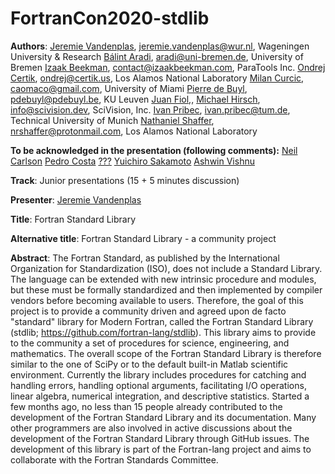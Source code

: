 # FortranCon2020-stdlib

**Authors**:
[Jeremie Vandenplas](https://github.com/jvdp1), jeremie.vandenplas@wur.nl, Wageningen University & Research
[Bálint Aradi](https://github.com/aradi), aradi@uni-bremen.de, University of Bremen
[Izaak Beekman](https://github.com/zbeekman), contact@izaakbeekman.com, ParaTools Inc.
[Ondrej Certik](https://github.com/certik), ondrej@certik.us, Los Alamos National Laboratory
[Milan Curcic](https://github.com/milancuric), caomaco@gmail.com, University of Miami
[Pierre de Buyl](https://github.com/pdebuyl), pdebuyl@pdebuyl.be, KU Leuven
[Juan Fiol](https://github.com/fiolj),,
[Michael Hirsch](https://github.com/scivision), info@scivision.dev, SciVision, Inc.
[Ivan Pribec](https://github.com/ivan-pi), ivan.pribec@tum.de, Technical University of Munich
[Nathaniel Shaffer](https://github.com/nshaffer), nrshaffer@protonmail.com, Los Alamos National Laboratory

**To be acknowledged in the presentation (following comments):**
[Neil Carlson](https://github.com/nncarlson)
[Pedro Costa](https://github.com/p-costa)
[???](https://github.com/JHenneberg)
[Yuichiro Sakamoto](https://github.com/sakamoti)
[Ashwin Vishnu](https://github.com/ashwinvis)

**Track**: Junior presentations (15 + 5 minutes discussion)

**Presenter**: [Jeremie Vandenplas](https://github.com/jvdp1)

**Title**: Fortran Standard Library

**Alternative title**: Fortran Standard Library - a community project

**Abstract**:
The Fortran Standard, as published by the International Organization for Standardization (ISO), does not include a Standard Library.
The language can be extended with new intrinsic procedure and modules, but these must be formally standardized and then implemented by compiler vendors before becoming available to users.
Therefore, the goal of this project is to provide a community driven and agreed upon de facto "standard" library for Modern Fortran, called the Fortran Standard Library (stdlib; https://github.com/fortran-lang/stdlib).
This library aims to provide to the community a set of procedures for science, engineering, and mathematics.
The overall scope of the Fortran Standard Library is therefore similar to the one of SciPy or to the default built-in Matlab scientific environment.
Currently the library includes procedures for catching and handling errors, handling optional arguments, facilitating I/O operations, linear algebra, numerical integration, and descriptive statistics.
Started a few months ago, no less than 15 people already contributed to the development of the Fortran Standard Library and its documentation.
Many other programmers are also involved in active discussions about the development of the Fortran Standard Library through GitHub issues.
The development of this library is part of the Fortran-lang project and aims to collaborate with the Fortran Standards Committee.
